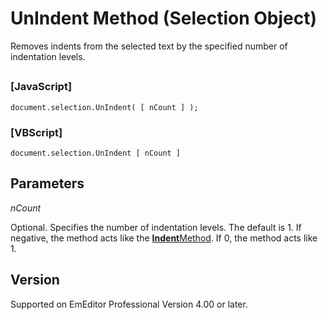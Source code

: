 # UnIndent Method (Selection Object)

Removes indents from the selected text by the specified number of
indentation levels.

## 

### \[JavaScript\]

```
document.selection.UnIndent( [ nCount ] );
```

### \[VBScript\]

```
document.selection.UnIndent [ nCount ]
```

## Parameters

_nCount_

Optional. Specifies the number of indentation
levels. The default is 1. If
negative, the method acts like the [**Indent**Method](selection_indent). If 0, the method acts like 1.

## Version

Supported on EmEditor Professional Version 4.00 or later.
